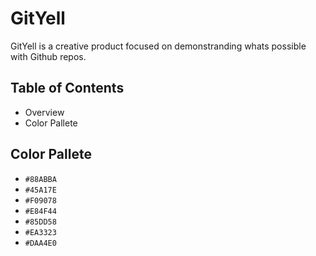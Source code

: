 # GitYell

GitYell is a creative product focused on demonstranding whats possible with Github repos.


## Table of Contents

* Overview
* Color Pallete



## Color Pallete
* `#88ABBA`
* `#45A17E`
* `#F09078`
* `#E84F44`
* `#85DD58`
* `#EA3323`
* `#DAA4E0`

